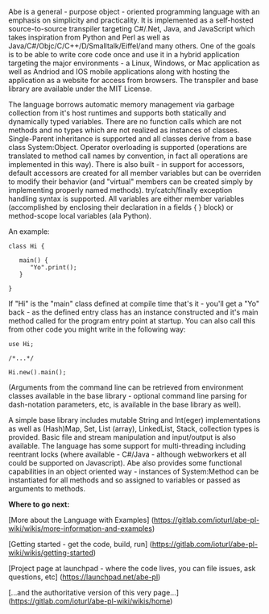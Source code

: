 Abe is a general - purpose object - oriented programming language with an emphasis on simplicity and practicality.  It is implemented as a self-hosted source-to-source transpiler targeting C#/.Net, Java, and JavaScript which takes inspiration from Python and Perl as well as Java/C#/Objc/C/C++/D/Smalltalk/Eiffel/and many others.  One of the goals is to be able to write core code once and use it in a hybrid application targeting the major environments - a Linux, Windows, or Mac application as well as Andriod and IOS mobile applications along with hosting the application as a website for access from browsers.  The transpiler and base library are available under the MIT License.

The language borrows automatic memory management via garbage collection from it's host runtimes and supports both statically and dynamically typed variables.  There are no function calls which are not methods and no types which are not realized as instances of classes.  Single-Parent inheritance is supported and all classes derive from a base class System:Object.  Operator overloading is supported (operations are translated to method call names by convention, in fact all operations are implemented in this way).  There is also built - in support for accessors, default accessors are created for all member variables but can be overriden to modify their behavior (and "virtual" members can be created simply by implementing properly named methods).  try/catch/finally exception handling syntax is supported.  All variables are either member variables (accomplished by enclosing their declaration in a fields { } block) or method-scope local variables (ala Python).  

An example: 

```
class Hi {

   main() {
      "Yo".print();
   }

}
```


If "Hi" is the "main" class defined at compile time that's it - you'll get a "Yo" back - as the defined entry class has an instance constructed and it's main method called for the program entry point at startup.  You can also call this from other code you might write in the following way:

```
use Hi;

/*...*/

Hi.new().main();
```

(Arguments from the command line can be retrieved from environment classes available in the base library - optional command line parsing for dash-notation parameters, etc, is available in the base library as well).

A simple base library includes mutable String and Int(eger) implementations as well as (Hash)Map, Set, List (array), LinkedList, Stack, collection types is provided.  Basic file and stream manipulation and input/output is also available.  The language has some support for multi-threading including reentrant locks (where available - C#/Java - although webworkers et all could be supported on Javascript).  Abe also provides some functional capabilities in an object oriented way - instances of System:Method can be instantiated for all methods and so assigned to variables or passed as arguments to methods.  

**Where to go next:**

[More about the Language with Examples] (https://gitlab.com/ioturl/abe-pl-wiki/wikis/more-information-and-examples)

[Getting started - get the code, build, run] (https://gitlab.com/ioturl/abe-pl-wiki/wikis/getting-started)

[Project page at launchpad - where the code lives, you can file issues, ask questions, etc] (https://launchpad.net/abe-pl) 

[...and the authoritative version of this very page...] (https://gitlab.com/ioturl/abe-pl-wiki/wikis/home)
